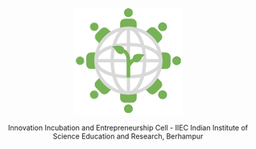<p align=center>
    <img src="https://github.com/iieciiserbpr/iieciiserbpr.github.io/blob/main/images/iiec_icon.png?raw=true">
  </p>
<p align=center>
Innovation Incubation and Entrepreneurship Cell - IIEC 
Indian Institute of Science Education and Research, Berhampur
  </p>
